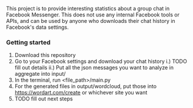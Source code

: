This project is to provide interesting statistics about a group chat in Facebook Messenger. This does not use any internal Facebook tools or APIs, and can be used by anyone who downloads their chat history in Facebook's data settings.

### Getting started

1. Download this repository
2. Go to your Facebook settings and download your chat history
    i.) TODO fill out details
    ii.) Put all the json messages you want to analyze in aggregate into input/
3. In the terminal, run <file_path>/main.py
4. For the generated files in output/wordcloud, put those into https://wordart.com/create or whichever site you want
5. TODO fill out next steps


